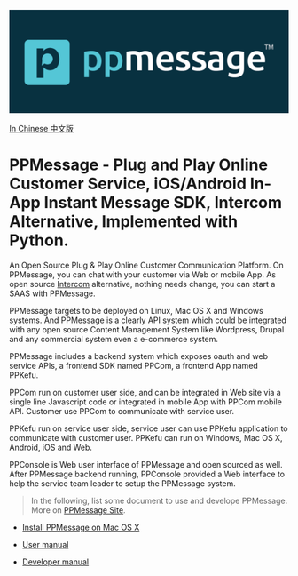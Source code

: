 ![PPMessage Logon](ppmessage/doc/PPMessage-Logo.png)

[In Chinese 中文版](ppmessage/doc/zh-cn/README.md)

# PPMessage - Plug and Play Online Customer Service, iOS/Android In-App Instant Message SDK, Intercom Alternative, Implemented with Python. 
An Open Source Plug & Play Online Customer Communication Platform. On PPMessage, you can chat with your customer via Web or mobile App. As open source [Intercom](http://intercom.io) alternative, nothing needs change, you can start a SAAS with PPMessage.

PPMessage targets to be deployed on Linux, Mac OS X and Windows systems. And PPMessage is a clearly API system which could be integrated with any open source Content Management System like Wordpress, Drupal and any commercial system even a e-commerce system.

PPMessage includes a backend system which exposes oauth and web service APIs, a frontend SDK named PPCom, a frontend App named PPKefu.

PPCom run on customer user side, and can be integrated in Web site via a single line Javascript code or integrated in mobile App with PPCom mobile API. Customer use PPCom to communicate with service user.

PPKefu run on service user side, service user can use PPKefu application to communicate with customer user. PPKefu can run on Windows, Mac OS X, Android, iOS and Web.

PPConsole is Web user interface of PPMessage and open sourced as well. After PPMessage backend running, PPConsole provided a Web interface to help the service team leader to setup the PPMessage system. 


> In the following, list some document to use and develope PPMessage. More on [PPMessage Site](https://ppmessage.com).

<!-- * [Using online PPMessage](/ppmessage/doc/en-us/using-online-ppmessage.md) -->

* [Install PPMessage on Mac OS X](/ppmessage/doc/en-us/install-ppmessage-on-mac-os-x.md)

* [User manual](/ppmessage/doc/en-us/user-manual.md)

* [Developer manual](/ppmessage/doc/en-us/developer-manual.md)


